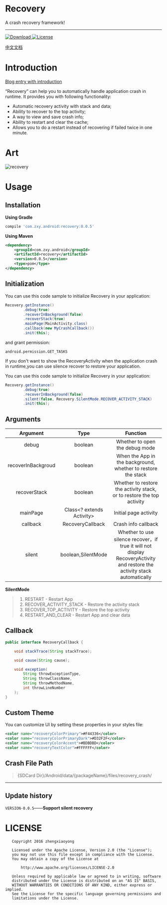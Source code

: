# **Recovery**
A crash recovery framework!

----

[ ![Download](https://api.bintray.com/packages/sunzxyong/maven/Recovery/images/download.svg) ](https://bintray.com/sunzxyong/maven/Recovery/_latestVersion)[![License](https://img.shields.io/hexpm/l/plug.svg)](https://github.com/Sunzxyong/Recovery/blob/master/LICENSE)

[中文文档](https://github.com/Sunzxyong/Recovery/blob/master/README-Chinese.md)

# **Introduction**

[Blog entry with introduction](http://zhengxiaoyong.me/2016/09/05/Android%E8%BF%90%E8%A1%8C%E6%97%B6Crash%E8%87%AA%E5%8A%A8%E6%81%A2%E5%A4%8D%E6%A1%86%E6%9E%B6-Recovery)

“Recovery” can help you to automatically handle application crash in runtime. It provides you with following functionality:

* Automatic recovery activity with stack and data;
* Ability to recover to the top activity;
* A way to view and save crash info;
* Ability to restart and clear the cache;
* Allows you to do a restart instead of recovering if failed twice in one minute.

# **Art**
![recovery](http://7xswxf.com2.z0.glb.qiniucdn.com/blog/Recovery_main.png)

# **Usage**
## **Installation**
**Using Gradle**

```gradle
compile 'com.zxy.android:recovery:0.0.5'
```

**Using Maven**

```xml
<dependency>
  	<groupId>com.zxy.android</groupId>
  	<artifactId>recovery</artifactId>
  	<version>0.0.5</version>
  	<type>pom</type>
</dependency>
```

## **Initialization**
You can use this code sample to initialize Recovery in your application:

```java
Recovery.getInstance()
        .debug(true)
        .recoverInBackground(false)
        .recoverStack(true)
        .mainPage(MainActivity.class)
        .callback(new MyCrashCallback())
        .init(this);
```
and grant permission:

```
android.permission.GET_TASKS
```

If you don't want to show the RecoveryActivity when the application crash in runtime,you can use silence recover to restore your application.

You can use this code sample to initialize Recovery in your application:

```java
Recovery.getInstance()
        .debug(true)
        .recoverInBackground(false)
        .silent(false, Recovery.SilentMode.RECOVER_ACTIVITY_STACK)
        .init(this);
```

## **Arguments**

| Argument | Type | Function |
| :-: | :-: | :-: |
| debug | boolean | Whether to open the debug mode |
| recoverInBackgroud | boolean | When the App in the background, whether to restore the stack  |
| recoverStack | boolean | Whether to restore the activity stack, or to restore the top activity |
| mainPage | Class<? extends Activity> | Initial page activity |
| callback | RecoveryCallback | Crash info callback |
| silent | boolean,SilentMode | Whether to use silence recover，if true it will not display RecoveryActivity and restore the activity stack automatically |

**SilentMode**
> 1. RESTART - Restart App
> 2. RECOVER_ACTIVITY_STACK - Restore the activity stack
> 3. RECOVER_TOP_ACTIVITY - Restore the top activity
> 4. RESTART_AND_CLEAR - Restart App and clear data

## **Callback**

```java
public interface RecoveryCallback {

    void stackTrace(String stackTrace);

    void cause(String cause);

    void exception(
    	String throwExceptionType,
    	String throwClassName,
    	String throwMethodName,
    	int throwLineNumber
    );
}
```

## **Custom Theme**

You can customize UI by setting these properties in your styles file:

```xml
<color name="recoveryColorPrimary">#F44336</color>
<color name="recoveryColorPrimaryDark">#D32F2F</color>
<color name="recoveryColorAccent">#BDBDBD</color>
<color name="recoveryTextColor">#FFFFFF</color>
```

## **Crash File Path**
> {SDCard Dir}/Android/data/{packageName}/files/recovery_crash/

----
## **Update history**
`VERSION-0.0.5`——**Support silent recovery**

# **LICENSE**

```
   Copyright 2016 zhengxiaoyong

   Licensed under the Apache License, Version 2.0 (the "License");
   you may not use this file except in compliance with the License.
   You may obtain a copy of the License at

       http://www.apache.org/licenses/LICENSE-2.0

   Unless required by applicable law or agreed to in writing, software
   distributed under the License is distributed on an "AS IS" BASIS,
   WITHOUT WARRANTIES OR CONDITIONS OF ANY KIND, either express or implied.
   See the License for the specific language governing permissions and
   limitations under the License.
```


